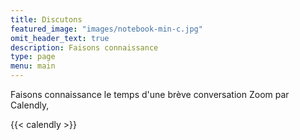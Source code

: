 ```yaml
---
title: Discutons
featured_image: "images/notebook-min-c.jpg"
omit_header_text: true
description: Faisons connaissance
type: page
menu: main
---
```

Faisons connaissance le temps d'une brève conversation Zoom par Calendly,

{{< calendly >}}
